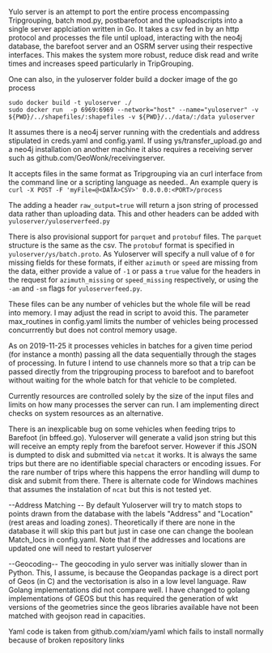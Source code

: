 Yulo server is an attempt to port the entire process encompassing Tripgrouping, batch mod.py, postbarefoot and the uploadscripts into a single server applciation written in Go. It takes a csv fed in by an http protocol and processes the file until upload, interacting with the neo4j database, the barefoot server and an OSRM server using their respective interfaces. This makes the system more robust, reduce disk read and write times and increases speed particularly in TripGrouping.

One can also, in the yuloserver folder build a docker image of the go process
```
sudo docker build -t yuloserver ./
sudo docker run  -p 6969:6969 --network="host" --name="yuloserver" -v ${PWD}/../shapefiles/:shapefiles -v ${PWD}/../data/:/data yuloserver 
```

It assumes there is a neo4j server running with the credentials and address stipulated in creds.yaml and config.yaml. If using ys/transfer_upload.go and a neo4j installation on another machine it also requires a receiving server such as github.com/GeoWonk/receivingserver.

It accepts files in the same format as Tripgrouping via an curl interface from the command line or a scripting language as needed.. An example query is
```curl -X POST -F 'myFile=@<DATA>CSV>' 0.0.0.0:<PORT>/process ```

The adding a header `raw_output=true` will return a json string of processed data rather than uploading data. This and other headers can be added with `yuloserver/yuloserverfeed.py`


There is also provisional support for `parquet` and `protobuf` files. The `parquet` structure is the same as the csv. The `protobuf` format is specified in `yuloserver/ys/batch.proto`. As Yuloserver will specify a null value of `0` for missing fields for these formats, if either `azimuth` or `speed` are missing from the data, either provide a value of `-1` or pass a `true` value for the headers in the request for `azimuth_missing` or `speed_missing` respectively, or using the `-am` and `-sm` flags for `yuloserverfeed.py`.


These files can be any number of vehicles but the whole file will be read into memory. I may adjust the read in script to avoid this. The parameter max_routines in config.yaml limits the number of vehicles being processed concurrrently but does not control memory usage.

As on 2019-11-25 it processes vehicles in batches for a given time period (for instance a month) passing all the data sequentially through the stages of processing. In future I intend to use channels more so that a trip can be passed directly from the tripgrouping process to barefoot and to barefoot without waiting for the whole batch for that vehicle to be completed. 

Currently resources are controlled solely by the size of the input files and limits on how many processes the server can run. I am implementing direct checks on system resources as an alternative.

There is an inexplicable bug on some vehicles when feeding trips to Barefoot (in bffeed.go). Yuloserver will generate a valid json string but this will receive an empty reply from the barefoot server. However if this JSON is dumpted to disk and submitted via `netcat` it works. It is always the same trips but there are no identifiable special characters or encoding issues. For the rare number of trips where this happens the error handling will dump to disk and submit from there. There is alternate code for Windows machines that assumes the instalation of `ncat` but this is not tested yet.



--Address Matching -- 
By default Yuloserver will try to match stops to points drawn from the database with the labels "Address" and "Location" (rest areas and loading zones). Theoretically if there are none in the database it will skip this part but just in case one can change the boolean Match_locs in config.yaml. Note that if the addresses and locations are updated one will need to restart yuloserver

--Geocoding--
The geocoding in yulo server was initially slower than in Python. This, I assume, is because the Geopandas package is a direct port of Geos (in C) and the vectorisation is also in a low level language. Raw Golang implementations did not compare well. I have changed to golang implementations of GEOS but this has required the generation of wkt versions of the geometries since the geos libraries available have not been matched with geojson read in capacities.




Yaml code is taken from github.com/xiam/yaml which fails to install normally because of broken repository links